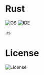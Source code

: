 # Rust
![OS](https://img.shields.io/badge/platform-linux--64%20%7C%20win--32%20%7C%20win--64-%23373737)   ![IDE](https://img.shields.io/badge/Rustc-v1.41.0-%23373737) 

.rs

# License 
![License](https://img.shields.io/badge/license-MIT-%23373737)
